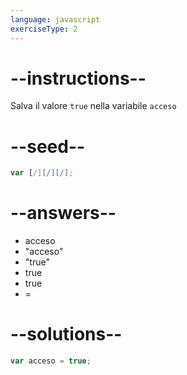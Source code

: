 ```yaml
---
language: javascript
exerciseType: 2
---
```


# --instructions--

Salva il valore `true` nella variabile `acceso`

# --seed--

```javascript
var [/][/][/];
```

# --answers--

- acceso
- "acceso"
- "true"
- true
- true
-  = 

# --solutions--

```javascript
var acceso = true;
```
